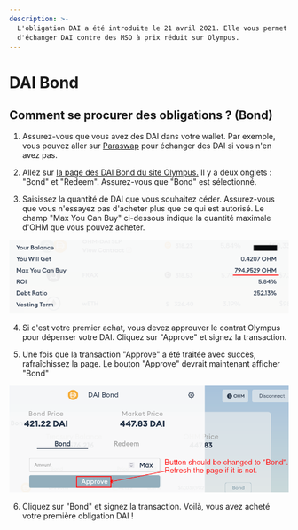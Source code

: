 ```yaml
---
description: >-
  L'obligation DAI a été introduite le 21 avril 2021. Elle vous permet
  d'échanger DAI contre des MSO à prix réduit sur Olympus.
---
```


# DAI Bond

## Comment se procurer des obligations ? \(Bond\)

1. Assurez-vous que vous avez des DAI dans votre wallet. Par exemple, vous pouvez aller sur [Paraswap](https://paraswap.io/#/?network=ethereum) pour échanger des DAI si vous n'en avez pas.

2. Allez sur [la page des DAI Bond du site Olympus.](https://app.olympusdao.finance/#/bonds/dai) Il y a deux onglets : "Bond" et "Redeem". Assurez-vous que "Bond" est sélectionné.  
  
3. Saisissez la quantité de DAI que vous souhaitez céder. Assurez-vous que vous n'essayez pas d'acheter plus que ce qui est autorisé. Le champ "Max You Can Buy" ci-dessous indique la quantité maximale d'OHM que vous pouvez acheter.  

![You can only purchase up to a certain amount of OHM](../../.gitbook/assets/max_you_can_buy.png)

4. Si c'est votre premier achat, vous devez approuver le contrat Olympus pour dépenser votre DAI. Cliquez sur "Approve" et signez la transaction.

5. Une fois que la transaction "Approve" a été traitée avec succès, rafraîchissez la page. Le bouton "Approve" devrait maintenant afficher "Bond"

![Refresh the page after the token approval process](../../.gitbook/assets/bond_dai_refresh%20%281%29.png)

6. Cliquez sur "Bond" et signez la transaction. Voilà, vous avez acheté votre première obligation DAI !

